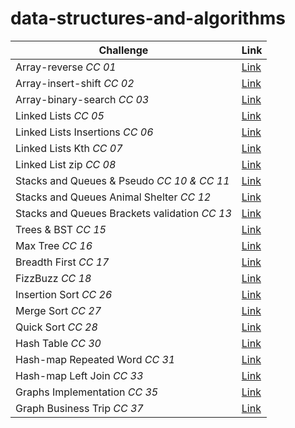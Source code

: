 ﻿# data-structures-and-algorithms

| Challenge      | Link |
| ----------- | ----------- |
| Array-reverse *CC 01*| [Link](/DataStructure/DataStructure/data-structure-console/Arrays_Challenges/array-reverse/) |
| Array-insert-shift *CC 02*| [Link](/DataStructure/DataStructure/data-structure-console/Arrays_Challenges/array-insert-shift/) |
| Array-binary-search *CC 03*| [Link](/DataStructure/DataStructure/data-structure-console/Arrays_Challenges/array-binary-search/) |
| Linked Lists *CC 05*| [Link](/DataStructure/DataStructure/data-structure-console/Linked_lists_Challenges/linked-list/) |
| Linked Lists Insertions *CC 06*| [Link](/DataStructure/DataStructure/data-structure-console/Linked_lists_Challenges/linked-list-insertions/) |
| Linked Lists Kth *CC 07*| [Link](/DataStructure/DataStructure/data-structure-console/Linked_lists_Challenges/linked-list-kth/) |
| Linked List zip *CC 08*| [Link](/DataStructure/DataStructure/data-structure-console/Linked_lists_Challenges/linked-list-zip/)|
| Stacks and Queues & Pseudo *CC 10 & CC 11* | [Link](/DataStructure/DataStructure/data-structure-console/Stack_and_Queue_Challenges/stack-and-queue/)|
| Stacks and Queues Animal Shelter *CC 12* | [Link](/DataStructure/DataStructure/data-structure-console/Stack_and_Queue_Challenges/stack-queue-animal-shelter/)|
| Stacks and Queues Brackets validation *CC 13* | [Link](/DataStructure/DataStructure/data-structure-console/Stack_and_Queue_Challenges/stack-queue-brackets/)|
| Trees & BST *CC 15* | [Link](/DataStructure/DataStructure/data-structure-console/Stack_and_Queue_Challenges/stack-queue-brackets/)|
| Max Tree *CC 16* | [Link](/DataStructure/DataStructure/data-structure-console/Trees/tree-max/)|
| Breadth First *CC 17* | [Link](/DataStructure/Challenges/AllChallenges/Trees_Challenges/Breadth_First/)|
| FizzBuzz *CC 18* | [Link](/DataStructure/DataStructure/data-structure-console/Trees/tree-fizz-buzz/)|
| Insertion Sort *CC 26* | [Link](/DataStructure/DataStructure/data-structure-console/Sort_Challenges/Insertion-Sort-Revision/)|
| Merge Sort *CC 27* | [Link](/DataStructure/DataStructure/data-structure-console/Sort_Challenges/Merge-Sort/)|
| Quick Sort *CC 28* | [Link](/DataStructure/DataStructure/data-structure-console/Sort_Challenges/Quick-Sort/)|
| Hash Table *CC 30* | [Link](/DataStructure/DataStructure/data-structure-console/Hash_Table_Challenges/Hash_Table/)|
| Hash-map Repeated Word *CC 31* | [Link](/DataStructure/DataStructure/data-structure-console/Hash_Table_Challenges/hashmap-repeated-word/)|
| Hash-map Left Join *CC 33* | [Link](/DataStructure/DataStructure/data-structure-console/Hash_Table_Challenges/HashTable_Left_Join/)
| Graphs Implementation *CC 35* | [Link](/DataStructure/DataStructure/data-structure-console/Graphs_Challenges/Graphs/)
| Graph Business Trip *CC 37* | [Link](/DataStructure/DataStructure/data-structure-console/Graphs_Challenges/Graph_Business_Trip/)



